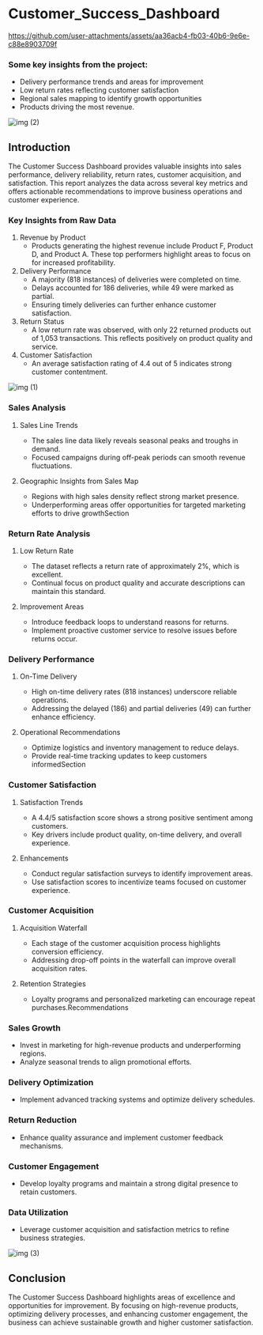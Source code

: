 # Customer_Success_Dashboard

https://github.com/user-attachments/assets/aa36acb4-fb03-40b6-9e6e-c88e8903709f

### Some key insights from the project:

- Delivery performance trends and areas for improvement 
- Low return rates reflecting customer satisfaction 
- Regional sales mapping to identify growth opportunities
- Products driving the most revenue.

![img (2)](https://github.com/user-attachments/assets/48dd4683-4f9a-4f57-a8ce-eb3b7ffd0aac)

## Introduction
The Customer Success Dashboard provides valuable insights into sales performance, delivery reliability, return rates, customer acquisition, and satisfaction. This report analyzes the data across several key metrics and offers actionable recommendations to improve business operations and customer experience.
### Key Insights from Raw Data
1. Revenue by Product
   - Products generating the highest revenue include Product F, Product D, and Product A. These top performers highlight areas to focus on for increased profitability.
2. Delivery Performance
   - A majority (818 instances) of deliveries were completed on time.
   - Delays accounted for 186 deliveries, while 49 were marked as partial.
   - Ensuring timely deliveries can further enhance customer satisfaction.
3. Return Status
   - A low return rate was observed, with only 22 returned products out of 1,053 transactions. This reflects positively on product quality and service.
4. Customer Satisfaction
   - An average satisfaction rating of 4.4 out of 5 indicates strong customer contentment.


![img (1)](https://github.com/user-attachments/assets/b34305dc-93ff-446f-99fb-0b573d4b8de5)

### Sales Analysis
1. Sales Line Trends
   - The sales line data likely reveals seasonal peaks and troughs in demand.
   - Focused campaigns during off-peak periods can smooth revenue fluctuations.

2. Geographic Insights from Sales Map
   - Regions with high sales density reflect strong market presence.
   - Underperforming areas offer opportunities for targeted marketing efforts to drive growthSection

### Return Rate Analysis
1. Low Return Rate
   - The dataset reflects a return rate of approximately 2%, which is excellent.
   - Continual focus on product quality and accurate descriptions can maintain this standard.

2. Improvement Areas
   - Introduce feedback loops to understand reasons for returns.
   - Implement proactive customer service to resolve issues before returns occur.

### Delivery Performance
1. On-Time Delivery
   - High on-time delivery rates (818 instances) underscore reliable operations.
   - Addressing the delayed (186) and partial deliveries (49) can further enhance efficiency.

2. Operational Recommendations
   - Optimize logistics and inventory management to reduce delays.
   - Provide real-time tracking updates to keep customers informedSection 

### Customer Satisfaction
1. Satisfaction Trends
   - A 4.4/5 satisfaction score shows a strong positive sentiment among customers.
   - Key drivers include product quality, on-time delivery, and overall experience.

2. Enhancements
   - Conduct regular satisfaction surveys to identify improvement areas.
   - Use satisfaction scores to incentivize teams focused on customer experience.

### Customer Acquisition
1. Acquisition Waterfall
   - Each stage of the customer acquisition process highlights conversion efficiency.
   - Addressing drop-off points in the waterfall can improve overall acquisition rates.

2. Retention Strategies
   - Loyalty programs and personalized marketing can encourage repeat purchases.Recommendations

### Sales Growth
   - Invest in marketing for high-revenue products and underperforming regions.
   - Analyze seasonal trends to align promotional efforts.

### Delivery Optimization
   - Implement advanced tracking systems and optimize delivery schedules.

### Return Reduction
   - Enhance quality assurance and implement customer feedback mechanisms.
### Customer Engagement
   - Develop loyalty programs and maintain a strong digital presence to retain customers.
### Data Utilization
   - Leverage customer acquisition and satisfaction metrics to refine business strategies.

![img (3)](https://github.com/user-attachments/assets/3b7261f5-0f1f-41fc-be95-d0569ece24e9)

## Conclusion
The Customer Success Dashboard highlights areas of excellence and opportunities for improvement. By focusing on high-revenue products, optimizing delivery processes, and enhancing customer engagement, the business can achieve sustainable growth and higher customer satisfaction.
